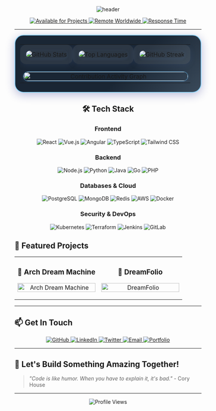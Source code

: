 <div align="center">
  <img src="https://capsule-render.vercel.app/api?type=waving&color=0:a7c7e7,50:89cff0,100:5dade2&height=200&section=header&text=%F0%93%82%80%20DreamCoder08%20%F0%93%82%80&fontSize=50&fontColor=fff&animation=twinkling&fontAlignY=35" alt="header"/>
</div>

<p align="center">
  <a href="https://github.com/dreamcoder08">
    <img src="https://img.shields.io/badge/🟢%20Available%20for%20Projects-B8E6B8?style=for-the-badge&labelColor=2D4A3E&logo=github" alt="Available for Projects"/>
  </a>
  <a href="https://github.com/dreamcoder08">
    <img src="https://img.shields.io/badge/🌍%20Remote%20Worldwide-ADD8E6?style=for-the-badge&labelColor=2D4A3E&logo=globe" alt="Remote Worldwide"/>
  </a>
  <a href="https://github.com/dreamcoder08">
    <img src="https://img.shields.io/badge/⚡%20Response%20Time%3A%20~2hrs-DDA0DD?style=for-the-badge&labelColor=2D4A3E&logo=clock" alt="Response Time"/>
  </a>
</p>

<hr/>

<div align="center" style="max-width: 900px; margin: 0 auto 24px auto; background: linear-gradient(135deg, #1a2634 60%, #3a4a5a 100%); border-radius: 24px; box-shadow: 0 6px 24px 0 rgba(31, 38, 135, 0.30); backdrop-filter: blur(8px); -webkit-backdrop-filter: blur(8px); border: 2px solid #8fd6ff; padding: 24px 0;">
  <table style="width: 95%; margin: 0 auto;">
    <tr>
      <td align="center" style="background: rgba(255,255,255,0.08); border-radius: 16px; box-shadow: 0 4px 16px 0 rgba(90, 120, 200, 0.13); padding: 16px;">
        <img src="https://github-readme-stats.vercel.app/api?username=Albert-fer02&show_icons=true&hide_border=true&bg_color=232e3a&title_color=8fd6ff&text_color=e3eaf2&icon_color=c0c7d1" alt="GitHub Stats" style="border-radius: 12px; box-shadow: 0 2px 8px 0 rgba(120,180,255,0.10);" />
      </td>
      <td align="center" style="background: rgba(255,255,255,0.08); border-radius: 16px; box-shadow: 0 4px 16px 0 rgba(90, 120, 200, 0.13); padding: 16px;">
        <img src="https://github-readme-stats.vercel.app/api/top-langs/?username=Albert-fer02&layout=compact&hide_border=true&bg_color=232e3a&title_color=8fd6ff&text_color=e3eaf2" alt="Top Languages" style="border-radius: 12px; box-shadow: 0 2px 8px 0 rgba(120,180,255,0.10);" />
      </td>
      <td align="center" style="background: rgba(255,255,255,0.08); border-radius: 16px; box-shadow: 0 4px 16px 0 rgba(90, 120, 200, 0.13); padding: 16px;">
        <img src="https://streak-stats.demolab.com/?user=Albert-fer02&hide_border=true&background=232e3a&stroke=8fd6ff&ring=8fd6ff&fire=8fd6ff&currStreakNum=e3eaf2&sideNums=e3eaf2&currStreakLabel=8fd6ff&sideLabels=8fd6ff&dates=e3eaf2" alt="GitHub Streak" style="border-radius: 12px; box-shadow: 0 2px 8px 0 rgba(120,180,255,0.10);" />
      </td>
    </tr>
    <tr>
      <td align="center" colspan="3" style="padding-top: 20px;">
        <img src="https://github-readme-activity-graph.vercel.app/graph?username=Albert-fer02&custom_title=Contribution%20Activity&bg_color=232e3a&color=8fd6ff&line=8fd6ff&point=ffffff&area_color=8fd6ff&area=true&hide_border=true&theme=react-dark" width="100%" alt="Contribution Activity Graph" style="border-radius: 18px; box-shadow: 0 2px 10px 0 rgba(120,180,255,0.10); border: 1.5px solid #5dade2;" />
      </td>
    </tr>
  </table>
</div>

<div align="center">

## 🛠️ **Tech Stack**

### **Frontend**
<p>
  <img src="https://img.shields.io/badge/React-CAF0F8?style=for-the-badge&logo=react&logoColor=61DAFB" alt="React"/>
  <img src="https://img.shields.io/badge/Vue.js-E0F7FA?style=for-the-badge&logo=vue.js&logoColor=4FC08D" alt="Vue.js"/>
  <img src="https://img.shields.io/badge/Angular-FFD6E0?style=for-the-badge&logo=angular&logoColor=DD0031" alt="Angular"/>
  <img src="https://img.shields.io/badge/TypeScript-BFD7ED?style=for-the-badge&logo=typescript&logoColor=007ACC" alt="TypeScript"/>
  <img src="https://img.shields.io/badge/Tailwind_CSS-B8FFF9?style=for-the-badge&logo=tailwind-css&logoColor=38B2AC" alt="Tailwind CSS"/>
</p>

### **Backend**
<p>
  <img src="https://img.shields.io/badge/Node.js-D4F8E8?style=for-the-badge&logo=node.js&logoColor=43853D" alt="Node.js"/>
  <img src="https://img.shields.io/badge/Python-E3EFFF?style=for-the-badge&logo=python&logoColor=3776AB" alt="Python"/>
  <img src="https://img.shields.io/badge/Java-FFE5B4?style=for-the-badge&logo=openjdk&logoColor=ED8B00" alt="Java"/>
  <img src="https://img.shields.io/badge/Go-B8E0FF?style=for-the-badge&logo=go&logoColor=00ADD8" alt="Go"/>
  <img src="https://img.shields.io/badge/PHP-E5D4ED?style=for-the-badge&logo=php&logoColor=777BB4" alt="PHP"/>
</p>

### **Databases & Cloud**
<p>
  <img src="https://img.shields.io/badge/PostgreSQL-D6E6F2?style=for-the-badge&logo=postgresql&logoColor=316192" alt="PostgreSQL"/>
  <img src="https://img.shields.io/badge/MongoDB-D4F5E9?style=for-the-badge&logo=mongodb&logoColor=4EA94B" alt="MongoDB"/>
  <img src="https://img.shields.io/badge/Redis-FFD6D6?style=for-the-badge&logo=redis&logoColor=DC382D" alt="Redis"/>
  <img src="https://img.shields.io/badge/AWS-FFF5D6?style=for-the-badge&logo=amazon-aws&logoColor=FF9900" alt="AWS"/>
  <img src="https://img.shields.io/badge/Docker-D6F6FF?style=for-the-badge&logo=docker&logoColor=2CA5E0" alt="Docker"/>
</p>

### **Security & DevOps**
<p>
  <img src="https://img.shields.io/badge/Kubernetes-D6E6FF?style=for-the-badge&logo=kubernetes&logoColor=326CE5" alt="Kubernetes"/>
  <img src="https://img.shields.io/badge/Terraform-E6D6F2?style=for-the-badge&logo=terraform&logoColor=7B42BC" alt="Terraform"/>
  <img src="https://img.shields.io/badge/Jenkins-FFE0D6?style=for-the-badge&logo=Jenkins&logoColor=D24939" alt="Jenkins"/>
  <img src="https://img.shields.io/badge/GitLab-E6D6F2?style=for-the-badge&logo=gitlab&logoColor=330F63" alt="GitLab"/>
</p>

</div>


## 🚀 **Featured Projects**

<table>
  <tr>
    <td width="50%">
      <h3 align="center">🐧 Arch Dream Machine</h3>
      <p align="center">
        <a href="https://github.com/Albert-fer02/arch-dream-machine" target="_blank">
          <img src="https://github-readme-stats.vercel.app/api/pin/?username=Albert-fer02&repo=arch-dream-machine&theme=radical&hide_border=true&bg_color=0D1117&title_color=00BFFF&text_color=FFFFFF" width="100%" alt="Arch Dream Machine"/>
        </a>
      </p>
    </td>
    <td width="50%">
      <h3 align="center">🎨 DreamFolio</h3>
      <p align="center">
        <a href="https://github.com/Albert-fer02/DreamFolio" target="_blank">
          <img src="https://github-readme-stats.vercel.app/api/pin/?username=Albert-fer02&repo=DreamFolio&theme=radical&hide_border=true&bg_color=0D1117&title_color=00BFFF&text_color=FFFFFF" width="100%" alt="DreamFolio"/>
        </a>
      </p>
    </td>
  </tr>
</table>

---

## 📫 **Get In Touch**

<p align="center">
  <a href="https://github.com/Albert-fer02/">
    <img src="https://img.shields.io/badge/GitHub-b8c6db?style=for-the-badge&logo=github&logoColor=23272e" alt="GitHub"/>
  </a>
  <a href="https://linkedin.com/in/dreamcoder08">
    <img src="https://img.shields.io/badge/LinkedIn-cce2f7?style=for-the-badge&logo=linkedin&logoColor=0077B5" alt="LinkedIn"/>
  </a>
  <a href="https://twitter.com/dreamcoder08">
    <img src="https://img.shields.io/badge/Twitter-d6eaff?style=for-the-badge&logo=twitter&logoColor=1DA1F2" alt="Twitter"/>
  </a>
  <a href="mailto:contact@dreamcoder08.dev">
    <img src="https://img.shields.io/badge/Email-f7d6d6?style=for-the-badge&logo=gmail&logoColor=D14836" alt="Email"/>
  </a>
  <a href="https://dreamcoder08.dev">
    <img src="https://img.shields.io/badge/Portfolio-ffe0d6?style=for-the-badge&logo=todoist&logoColor=FF5722" alt="Portfolio"/>
  </a>
</p>

---

## 🎉 **Let's Build Something Amazing Together!**

> *"Code is like humor. When you have to explain it, it's bad."* - Cory House

---

<div align="center">
  <img src="https://komarev.com/ghpvc/?username=Albert-fer02&style=flat-square&color=00BFFF" alt="Profile Views"/>
</div>

</div>
